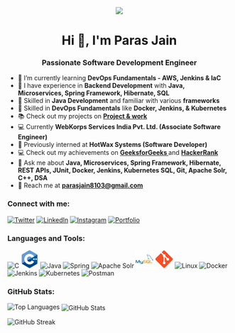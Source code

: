 <p align="center"> <img src="https://readme-typing-svg.herokuapp.com?size=23&center=true&vCenter=true&width=600&lines=Software+Development+Engineer;Java+%7C+Spring+Boot+%7C+DevOps+Enthusiast;Always+learning+new+things+🚀" /> </p>

<h1 align="center">Hi 👋, I'm Paras Jain</h1>
<h3 align="center"> Passionate Software Development Engineer </h3>

<img src="https://media.giphy.com/media/K5kfQExKk731K/giphy.gif" width="300px" align="right" alt="">

- 🌱 I’m currently learning **DevOps Fundamentals - AWS, Jenkins & IaC**
- 🎨 I have experience in **Backend Development** with **Java, Microservices, Spring Framework, Hibernate, SQL**
- 🔐 Skilled in **Java Development** and familiar with various **frameworks**
- 🔐 Skilled in **DevOps Fundamentals** like **Docker, Jenkins, & Kubernetes**
- 📚 Check out my projects on **[Project & work ](https://github.com/ParasJain12?tab=repositories)**
- 💻 Currently **WebKorps Services India Pvt. Ltd. (Associate Software Engineer)**
- 👤 Previously interned at **HotWax Systems (Software Developer)**
- 💻 Check out my achievements on **[GeeksforGeeks ](https://www.geeksforgeeks.org/user/parasjain8103/)** and **[HackerRank ](https://www.hackerrank.com/profile/parasjain8103)**
- 💬 Ask me about **Java, Microservices, Spring Framework, Hibernate, REST APIs, JUnit, Docker, Jenkins, Kubernetes SQL, Git, Apache Solr, C++, DSA**
- 📧 Reach me at **parasjain8103@gmail.com**

<h3 align="left">Connect with me:</h3>
<p align="left">
<a href="https://x.com/parasjain8103" target="blank"><img align="center" src="https://raw.githubusercontent.com/rahuldkjain/github-profile-readme-generator/master/src/images/icons/Social/twitter.svg" alt="Twitter" height="30" width="40" /></a>
<a href="https://linkedin.com/in/paras-jain-8103pj" target="blank"><img align="center" src="https://raw.githubusercontent.com/rahuldkjain/github-profile-readme-generator/master/src/images/icons/Social/linked-in-alt.svg" alt="LinkedIn" height="30" width="40" /></a>
<a href="https://www.instagram.com/paras_jain_1212/" target="blank"><img align="center" src="https://raw.githubusercontent.com/rahuldkjain/github-profile-readme-generator/master/src/images/icons/Social/instagram.svg" alt="Instagram" height="30" width="40" /></a>
<a href="https://parasjain12.github.io/parasjain.github.io/" target="blank"><img align="center" src="https://raw.githubusercontent.com/rahuldkjain/github-profile-readme-generator/refs/heads/main/src/images/icons/Social/photo.svg" alt="Portfolio" height="30" width="40" /></a>
</p>

<h3 align="left">Languages and Tools:</h3>
<p align="left"> 
  <img src="https://raw.githubusercontent.com/rahuldkjain/github-profile-readme-generator/refs/heads/main/src/images/icons/ProgrammingLanguages/c.svg" alt="C" width="40" height="40"/>
  <img src="https://raw.githubusercontent.com/devicons/devicon/master/icons/cplusplus/cplusplus-original.svg?" alt="C++" width="40" height="40"/>
  <img src="https://raw.githubusercontent.com/rahuldkjain/github-profile-readme-generator/refs/heads/main/src/images/icons/ProgrammingLanguages/java.svg" alt="Java" width="40" height="40"/>
  <img src="https://raw.githubusercontent.com/rahuldkjain/github-profile-readme-generator/refs/heads/main/src/images/icons/BackendDevelopment/spring.svg" alt="Spring" width="40" height="40"/>
  <img src="https://raw.githubusercontent.com/rahuldkjain/github-profile-readme-generator/refs/heads/main/src/images/icons/BackendDevelopment/solr.svg" alt="Apache Solr" width="40" height="40"/>
  <img src="https://raw.githubusercontent.com/devicons/devicon/master/icons/mysql/mysql-original-wordmark.svg?raw=true" alt="MySQL" width="40" height="40"/>
  <img src="https://raw.githubusercontent.com/devicons/devicon/master/icons/git/git-original.svg?raw=true" alt="Git" width="40" height="40"/>
  <img src="https://raw.githubusercontent.com/rahuldkjain/github-profile-readme-generator/refs/heads/main/src/images/icons/Other/linux.svg" alt="Linux" width="40" height="40"/>
  <img src="https://raw.githubusercontent.com/rahuldkjain/github-profile-readme-generator/refs/heads/main/src/images/icons/Devops/docker.svg" alt="Docker" width="40" height="40"/>
  <img src="https://raw.githubusercontent.com/rahuldkjain/github-profile-readme-generator/refs/heads/main/src/images/icons/Devops/jenkins.svg" alt="Jenkins" width="40" height="40"/>
  <img src="https://raw.githubusercontent.com/rahuldkjain/github-profile-readme-generator/refs/heads/main/src/images/icons/Devops/kubernetes.svg" alt="Kubernetes" width="40" height="40"/>
  <img src="https://raw.githubusercontent.com/rahuldkjain/github-profile-readme-generator/refs/heads/main/src/images/icons/Software/postman.svg" alt="Postman" width="40" height="40"/>
</p>

<h3 align="left">GitHub Stats:</h3>
<p><img align="left" src="https://github-readme-stats.vercel.app/api/top-langs?username=ParasJain12&show_icons=true&locale=en&layout=compact" alt="Top Languages" /></p>
<p>&nbsp;<img align="center" src="https://github-readme-stats.vercel.app/api?username=ParasJain12&show_icons=true&locale=en" alt="GitHub Stats" /></p>
<p><img align="center" src="https://github-readme-streak-stats.herokuapp.com/?user=ParasJain12&" alt="GitHub Streak" /></p>
